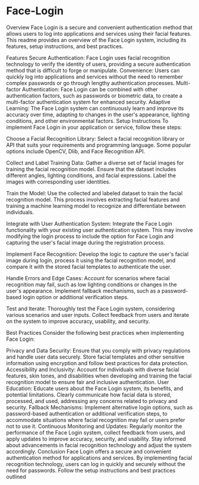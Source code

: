 # Face-Login

Overview
Face Login is a secure and convenient authentication method that allows users to log into applications and services using their facial features. This readme provides an overview of the Face Login system, including its features, setup instructions, and best practices.

Features
Secure Authentication: Face Login uses facial recognition technology to verify the identity of users, providing a secure authentication method that is difficult to forge or manipulate.
Convenience: Users can quickly log into applications and services without the need to remember complex passwords or go through lengthy authentication processes.
Multi-factor Authentication: Face Login can be combined with other authentication factors, such as passwords or biometric data, to create a multi-factor authentication system for enhanced security.
Adaptive Learning: The Face Login system can continuously learn and improve its accuracy over time, adapting to changes in the user's appearance, lighting conditions, and other environmental factors.
Setup Instructions
To implement Face Login in your application or service, follow these steps:

Choose a Facial Recognition Library: Select a facial recognition library or API that suits your requirements and programming language. Some popular options include OpenCV, Dlib, and Face Recognition API.

Collect and Label Training Data: Gather a diverse set of facial images for training the facial recognition model. Ensure that the dataset includes different angles, lighting conditions, and facial expressions. Label the images with corresponding user identities.

Train the Model: Use the collected and labeled dataset to train the facial recognition model. This process involves extracting facial features and training a machine learning model to recognize and differentiate between individuals.

Integrate with User Authentication System: Integrate the Face Login functionality with your existing user authentication system. This may involve modifying the login process to include the option for Face Login and capturing the user's facial image during the registration process.

Implement Face Recognition: Develop the logic to capture the user's facial image during login, process it using the facial recognition model, and compare it with the stored facial templates to authenticate the user.

Handle Errors and Edge Cases: Account for scenarios where facial recognition may fail, such as low lighting conditions or changes in the user's appearance. Implement fallback mechanisms, such as a password-based login option or additional verification steps.

Test and Iterate: Thoroughly test the Face Login system, considering various scenarios and user inputs. Collect feedback from users and iterate on the system to improve accuracy, usability, and security.

Best Practices
Consider the following best practices when implementing Face Login:

Privacy and Data Security: Ensure that you comply with privacy regulations and handle user data securely. Store facial templates and other sensitive information using encryption and follow best practices for data protection.
Accessibility and Inclusivity: Account for individuals with diverse facial features, skin tones, and disabilities when developing and training the facial recognition model to ensure fair and inclusive authentication.
User Education: Educate users about the Face Login system, its benefits, and potential limitations. Clearly communicate how facial data is stored, processed, and used, addressing any concerns related to privacy and security.
Fallback Mechanisms: Implement alternative login options, such as password-based authentication or additional verification steps, to accommodate situations where facial recognition may fail or users prefer not to use it.
Continuous Monitoring and Updates: Regularly monitor the performance of the Face Login system, collect feedback from users, and apply updates to improve accuracy, security, and usability. Stay informed about advancements in facial recognition technology and adjust the system accordingly.
Conclusion
Face Login offers a secure and convenient authentication method for applications and services. By implementing facial recognition technology, users can log in quickly and securely without the need for passwords. Follow the setup instructions and best practices outlined

